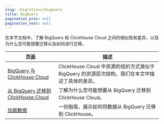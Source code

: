 ```yaml
---
slug: /migrations/bigquery
title: BigQuery
pagination_prev: null
pagination_next: null
---
```


在本节文档中，了解 BigQuery 和 ClickHouse Cloud 之间的相似性和差异，以及为什么您可能想要迁移以及如何进行迁移。

| 页面                                                                                     | 描述                                                                                                                                                        |
|------------------------------------------------------------------------------------------|-------------------------------------------------------------------------------------------------------------------------------------------------------------|
| [BigQuery 与 ClickHouse Cloud](./equivalent-concepts.md)                                  | ClickHouse Cloud 中资源的组织方式类似于 BigQuery 的资源层次结构。我们在本文中描述了具体的差异。                                                              | 
| [从 BigQuery 迁移到 ClickHouse Cloud](./migrating-to-clickhouse-cloud.md)               | 了解为什么您可能想要从 BigQuery 迁移到 ClickHouse Cloud。                                                                                                   |
| [加载数据](./loading-data.md)                                                             | 一份指南，展示如何将数据从 BigQuery 迁移到 ClickHouse。                                                                                                          |

